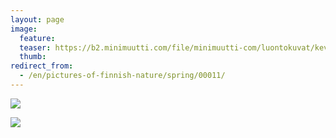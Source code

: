 ```yaml
---
layout: page
image:
  feature:
  teaser: https://b2.minimuutti.com/file/minimuutti-com/luontokuvat/kev%C3%A4t/IMG_20130502_200148-245px.jpg
  thumb:
redirect_from:
  - /en/pictures-of-finnish-nature/spring/00011/
---
```


![](https://b2.minimuutti.com/file/minimuutti-com/luontokuvat/kev%C3%A4t/IMG_20130502_200141-800px.jpg)

![](https://b2.minimuutti.com/file/minimuutti-com/luontokuvat/kev%C3%A4t/IMG_20130502_200148-800px.jpg)
